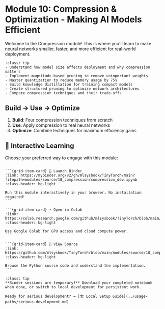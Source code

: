 # Module 10: Compression & Optimization - Making AI Models Efficient

Welcome to the Compression module! This is where you'll learn to make neural networks smaller, faster, and more efficient for real-world deployment.

```{admonition} 🎯 Learning Goals
:class: tip
- Understand how model size affects deployment and why compression matters
- Implement magnitude-based pruning to remove unimportant weights
- Master quantization to reduce memory usage by 75%
- Build knowledge distillation for training compact models
- Create structured pruning to optimize network architectures
- Compare compression techniques and their trade-offs
```


## Build → Use → Optimize
1. **Build**: Four compression techniques from scratch
2. **Use**: Apply compression to real neural networks
3. **Optimize**: Combine techniques for maximum efficiency gains
## 🚀 Interactive Learning

Choose your preferred way to engage with this module:

````{grid} 1 2 3 3

```{grid-item-card} 🚀 Launch Binder
:link: https://mybinder.org/v2/gh/mlsysbook/TinyTorch/main?filepath=modules/source/10_compression/compression_dev.ipynb
:class-header: bg-light

Run this module interactively in your browser. No installation required!
```

```{grid-item-card} ⚡ Open in Colab  
:link: https://colab.research.google.com/github/mlsysbook/TinyTorch/blob/main/modules/source/10_compression/compression_dev.ipynb
:class-header: bg-light

Use Google Colab for GPU access and cloud compute power.
```

```{grid-item-card} 📖 View Source
:link: https://github.com/mlsysbook/TinyTorch/blob/main/modules/source/10_compression/compression_dev.py
:class-header: bg-light

Browse the Python source code and understand the implementation.
```

````

```{admonition} 💾 Save Your Progress
:class: tip
**Binder sessions are temporary!** Download your completed notebook when done, or switch to local development for persistent work.

Ready for serious development? → [🏗️ Local Setup Guide](../usage-paths/serious-development.md)
```

